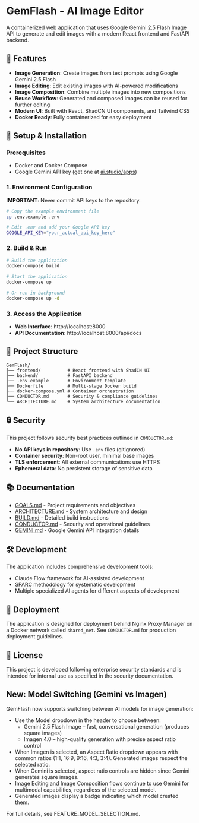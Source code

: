 # GemFlash - AI Image Editor

A containerized web application that uses Google Gemini 2.5 Flash Image API to generate and edit images with a modern React frontend and FastAPI backend.

## 🚀 Features

- **Image Generation**: Create images from text prompts using Google Gemini 2.5 Flash
- **Image Editing**: Edit existing images with AI-powered modifications
- **Image Composition**: Combine multiple images into new compositions
- **Reuse Workflow**: Generated and composed images can be reused for further editing
- **Modern UI**: Built with React, ShadCN UI components, and Tailwind CSS
- **Docker Ready**: Fully containerized for easy deployment

## 🔧 Setup & Installation

### Prerequisites
- Docker and Docker Compose
- Google Gemini API key (get one at [ai.studio/apps](https://ai.studio/apps))

### 1. Environment Configuration

**IMPORTANT**: Never commit API keys to the repository.

```bash
# Copy the example environment file
cp .env.example .env

# Edit .env and add your Google API key
GOOGLE_API_KEY="your_actual_api_key_here"
```

### 2. Build & Run

```bash
# Build the application
docker-compose build

# Start the application
docker-compose up

# Or run in background
docker-compose up -d
```

### 3. Access the Application

- **Web Interface**: http://localhost:8000
- **API Documentation**: http://localhost:8000/api/docs

## 📁 Project Structure

```
GemFlash/
├── frontend/          # React frontend with ShadCN UI
├── backend/           # FastAPI backend
├── .env.example       # Environment template
├── Dockerfile         # Multi-stage Docker build
├── docker-compose.yml # Container orchestration
├── CONDUCTOR.md       # Security & compliance guidelines
└── ARCHITECTURE.md    # System architecture documentation
```

## 🔒 Security

This project follows security best practices outlined in `CONDUCTOR.md`:

- **No API keys in repository**: Use `.env` files (gitignored)
- **Container security**: Non-root user, minimal base images
- **TLS enforcement**: All external communications use HTTPS
- **Ephemeral data**: No persistent storage of sensitive data

## 📚 Documentation

- [GOALS.md](./GOALS.md) - Project requirements and objectives
- [ARCHITECTURE.md](./ARCHITECTURE.md) - System architecture and design
- [BUILD.md](./BUILD.md) - Detailed build instructions
- [CONDUCTOR.md](./CONDUCTOR.md) - Security and operational guidelines
- [GEMINI.md](./GEMINI.md) - Google Gemini API integration details

## 🛠 Development

The application includes comprehensive development tools:
- Claude Flow framework for AI-assisted development
- SPARC methodology for systematic development
- Multiple specialized AI agents for different aspects of development

## 🚀 Deployment

The application is designed for deployment behind Nginx Proxy Manager on a Docker network called `shared_net`. See `CONDUCTOR.md` for production deployment guidelines.

## 📄 License

This project is developed following enterprise security standards and is intended for internal use as specified in the security documentation.

## New: Model Switching (Gemini vs Imagen)

GemFlash now supports switching between AI models for image generation:

- Use the Model dropdown in the header to choose between:
  - Gemini 2.5 Flash Image – fast, conversational generation (produces square images)
  - Imagen 4.0 – high-quality generation with precise aspect ratio control
- When Imagen is selected, an Aspect Ratio dropdown appears with common ratios (1:1, 16:9, 9:16, 4:3, 3:4). Generated images respect the selected ratio.
- When Gemini is selected, aspect ratio controls are hidden since Gemini generates square images.
- Image Editing and Image Composition flows continue to use Gemini for multimodal capabilities, regardless of the selected model.
- Generated images display a badge indicating which model created them.

For full details, see FEATURE_MODEL_SELECTION.md.
